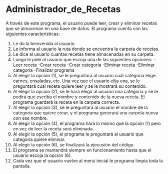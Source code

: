 # Administrador_de_Recetas
A través de este programa, el usuario puede leer, crear y eliminar recetas que se almacenan en una base de datos.
El programa cuenta con las siguientes características:
1. Le da la bienvenida al usuario.
2. Le informa al usuario la ruta donde se encuentra la carpeta de recetas.
3. Le dice al usuario cuantas recetas tiene almacenadas en su carpeta.
4. Luego le pide al usuario que escoja una de las siguientes opciones:
    -Leer receta
    -Crear receta
    -Crear categoría
    -Eliminar receta
    -Eliminar categoría
    -Finalizar programa
5. Al elegir la opción (1), se le preguntará al usuario cuál categoría elige: carnes, ensaladas, etc. Una vez que el usuario
   elija una, se le preguntará cual receta quiere leer y se le mostrará su contenido.
6. Al elegir la opción (2), se le hará elegir al usuario una categoría y se le pedirá que escriba el nombre y contenido de la 
   nueva receta. El programa guardará la receta en la carpeta correcta.
7. Al elegir la opción (3), se le preguntará al usuario el nombre de la categoría que quiere crear, y el programa generará una
   carpeta nueva con ese nombre.
8. Al elegir la opción (4), el programa hará lo mismo que la opción (1) pero en vez de leer la receta será eliminada.
9. Al elegir la opción (5), el programa le preguntará al usuario que categoría quiere eliminar.
10. Al elegir la opción (6), se finalizará la ejecusión del código.
11. El programa se mantendrá siempre en funcionamiento hasta que el usuario escoja la opción (6).
12. Cada vez que el usuario vuelve al menú inicial le programa limpia toda la pantalla.
